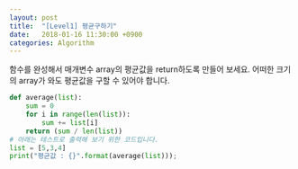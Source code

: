 ```yaml
---
layout: post
title:  "[Level1] 평균구하기"
date:   2018-01-16 11:30:00 +0900
categories: Algorithm
---
```


함수를 완성해서 매개변수 array의 평균값을 return하도록 만들어 보세요.
어떠한 크기의 array가 와도 평균값을 구할 수 있어야 합니다.

```python
def average(list):
	sum = 0
	for i in range(len(list)):
		sum += list[i]	
	return (sum / len(list))
# 아래는 테스트로 출력해 보기 위한 코드입니다.
list = [5,3,4] 
print("평균값 : {}".format(average(list)));
```
